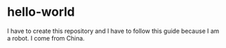 # hello-world
I have to create this repository
and I have to follow this guide because I am a robot.
I come from China.

